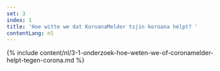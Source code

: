```yaml
--- 
set: 3
index: 1
title: 'Hoe witte we dat KoroanaMelder tsjin koroana helpt? '
contentLang: nl
---
```

{% include content/nl/3-1-onderzoek-hoe-weten-we-of-coronamelder-helpt-tegen-corona.md %}
